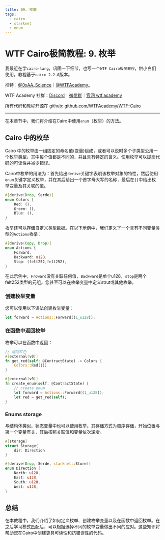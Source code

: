 ```yaml
---
title: 09. 枚举
tags:
  - cairo
  - starknet
  - enum
---
```


# WTF Cairo极简教程: 9. 枚举

我最近在学`cairo-lang`，巩固一下细节，也写一个`WTF Cairo极简教程`，供小白们使用。教程基于`cairo 2.2.0`版本。

推特：[@0xAA_Science](https://twitter.com/0xAA_Science)｜[@WTFAcademy_](https://twitter.com/WTFAcademy_)

WTF Academy 社群：[Discord](https://discord.gg/5akcruXrsk)｜[微信群](https://docs.google.com/forms/d/e/1FAIpQLSe4KGT8Sh6sJ7hedQRuIYirOoZK_85miz3dw7vA1-YjodgJ-A/viewform?usp=sf_link)｜[官网 wtf.academy](https://wtf.academy)

所有代码和教程开源在 github: [github.com/WTFAcademy/WTF-Cairo](https://github.com/WTFAcademy/WTF-Cairo)

---

在本章节中，我们将介绍在Cairo中使用`enum`（枚举）的方法。

## Cairo 中的枚举

Cairo 中的枚举由一组固定的命名值(变量)组成，或者可以说时多个子类型公用一个枚举类型，其中每个值都是不同的，并且具有特定的含义。使用枚举可以提高代码的可读性并减少错误。

Cairo中枚举的用法为：首先给出`derive`关键字表明该枚举对象的特性，然后使用`enum`关键字定义枚举，并在其后给出一个首字母大写的名称，最后在`{}`中给出枚举变量及其关联的值。

```rust
#[derive(Drop, Serde)]
enum Colors { 
    Red: (), 
    Green: (), 
    Blue: (), 
}
```

枚举还可以存储自定义类型数据。在以下示例中，我们定义了一个具有不同变量类型的`Actions`枚举：

```rust
#[derive(Copy, Drop)]
enum Actions { 
    Forward, 
    Backward: u128, 
    Stop: (felt252,felt252),
}
```

在此示例中，`Froward`没有关联任何值，`Backward`是单个u128，`stop`是两个felt252类型的元组。您甚至可以在枚举变量中定义strut或其他枚举。

### 创建枚举变量

您可以使用以下语法创建枚举变量：

```rust
let forward = Actions::Forward((1_u128));
```

### 在函数中返回枚举

枚举可以在函数中返回：

```rust
// 返回红色
#[external(v0)]
fn get_red(self: @ContractState) -> Colors {
    Colors::Red(())
}

#[external(v0)]
fn create_enum(self: @ContractState) {
    // create enum
    let forward = Actions::Forward((1_u128));
    let red = get_red(self);
}
```

### Enums storage

与结构体类似，状态变量中也可以使用枚举，其存储方式为顺序存储，开始位置与第一个变量有关，其后按照关联值和变量依次递增。

```rust
#[storage]
struct Storage{
    dir: Direction
}

#[derive(Drop, Serde, starknet::Store)]
enum Direction {
    North: u128,
    East: u128,
    South: u128,
    West: u128,
}
```

## 总结

在本教程中，我们介绍了如何定义枚举、创建枚举变量以及在函数中返回枚举。在之后学习模式匹配后，可以根据选择不同的枚举变量做出不同的应对。这些知识将帮助您在Cairo中创建更具可读性和抗错误性的代码。
